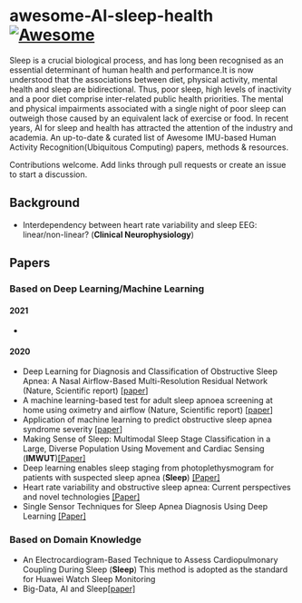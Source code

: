 # awesome-AI-sleep-health [![Awesome](https://cdn.rawgit.com/sindresorhus/awesome/d7305f38d29fed78fa85652e3a63e154dd8e8829/media/badge.svg)](https://github.com/sindresorhus/awesome)

Sleep is a crucial biological process, and has long been recognised as an essential determinant of human health and performance.It is now understood that the associations between diet, physical activity, mental health and sleep are bidirectional. Thus, poor sleep, high levels of inactivity and a poor diet comprise inter-related public health priorities. The mental and physical impairments associated with a single night of poor sleep can outweigh those caused by an equivalent lack of exercise or food.
In recent years, AI for sleep and health has attracted the attention of the industry and academia. An up-to-date & curated list of Awesome IMU-based Human Activity Recognition(Ubiquitous Computing) papers, methods & resources.

Contributions welcome. Add links through pull requests or create an issue to start a discussion.
## Background
- Interdependency between heart rate variability and sleep EEG: linear/non-linear? (**Clinical Neurophysiology**)

## Papers
### Based on Deep Learning/Machine Learning
#### 2021
- 
#### 2020
- <a name=""></a> Deep Learning for Diagnosis and Classification of Obstructive Sleep Apnea: A Nasal Airflow-Based Multi-Resolution Residual Network (Nature, Scientific report) [[paper](https://www.dovepress.com/deep-learning-for-diagnosis-and-classification-of-obstructive-sleep-ap-peer-reviewed-fulltext-article-NSS)]
- <a name=""></a> A machine learning-based test for adult sleep apnoea screening at home using oximetry and airflow (Nature, Scientific report) [[paper](https://www.nature.com/articles/s41598-020-62223-4)]
- <a name="CPC"></a> Application of machine learning to predict obstructive sleep apnea syndrome severity [[paper](https://journals.sagepub.com/doi/pdf/10.1177/1460458218824725)]
- <a name="MSS"></a> Making Sense of Sleep: Multimodal Sleep Stage Classification in a Large, Diverse Population Using Movement and Cardiac Sensing (**IMWUT**)[[Paper]](https://dl.acm.org/doi/abs/10.1145/3397325)
- <a name=""></a> Deep learning enables sleep staging from photoplethysmogram for patients with suspected sleep apnea (**Sleep**) [[Paper]](https://doi.org/10.1093/sleep/zsaa098)
- <a name=""></a> Heart rate variability and obstructive sleep apnea: Current perspectives and novel technologies [[Paper]](https://doi.org/10.1111/jsr.13274)
- <a name=""></a> Single Sensor Techniques for Sleep Apnea Diagnosis Using Deep Learning [[Paper]](https://ieeexplore.ieee.org/abstract/document/8031206)
### Based on Domain Knowledge
- <a name="https://doi.org/10.1093/sleep/28.9.1151"></a> An Electrocardiogram-Based Technique to Assess Cardiopulmonary Coupling During Sleep (**Sleep**) This method is adopted as the standard for Huawei Watch Sleep Monitoring
- <a name="BAS"></a> Big-Data, AI and Sleep[[paper]](https://academic.oup.com/sleep/pages/big-data-vi)
